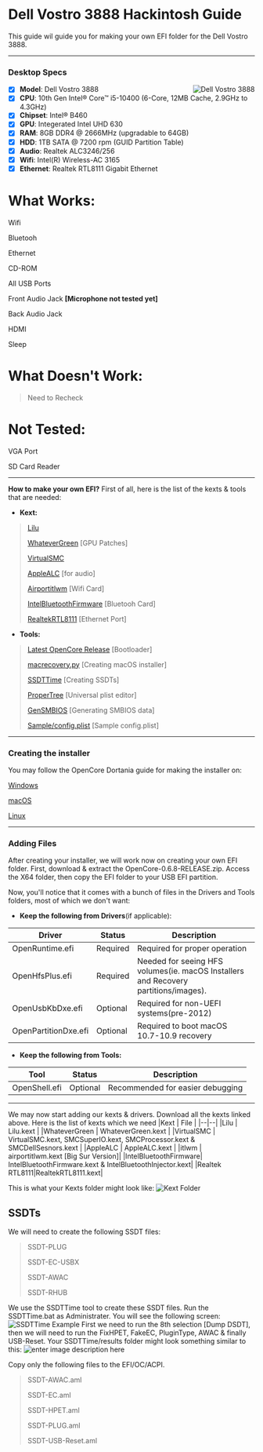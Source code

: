 # Dell Vostro 3888 Hackintosh Guide
This guide wil guide you for making your own EFI folder for the Dell Vostro 3888.
 
 --------------------------------------------------------------------------------------------
### Desktop Specs
<img src="https://microless.com/cdn/product_description/6437630_1613377018.jpg" alt="Dell Vostro 3888" align="right">

- [x] <b>Model</b>: Dell Vostro 3888
- [x] <b>CPU</b>: 10th Gen Intel® Core™ i5-10400 (6-Core, 12MB Cache, 2.9GHz to 4.3GHz)
- [x] <b>Chipset</b>: Intel® B460
- [x] <b>GPU</b>: Integerated Intel UHD 630
- [x] <b>RAM</b>: 8GB DDR4 @ 2666MHz (upgradable to 64GB)
- [x] <b>HDD</b>: 1TB SATA @ 7200 rpm (GUID Partition Table)
- [x] <b>Audio</b>: Realtek ALC3246/256
- [x] <b>Wifi</b>: Intel(R) Wireless-AC 3165
- [x] <b>Ethernet</b>: Realtek RTL8111 Gigabit Ethernet
 
# What Works:
Wifi

Bluetooh

Ethernet

CD-ROM

All USB Ports

Front Audio Jack **[Microphone not tested yet]**

Back Audio Jack

HDMI

Sleep


# What Doesn't Work:
> Need to Recheck

# Not Tested:
VGA Port

SD Card Reader


-------------------------------------------------------
**How to make your own EFI?**
First of all, here is the list of the kexts & tools that are needed:
 - **Kext:**
>[Lilu](https://github.com/acidanthera/lilu/releases)
>
>[WhateverGreen](https://github.com/acidanthera/WhateverGreen/releases) [GPU Patches]
>
>[VirtualSMC](https://github.com/acidanthera/virtualsmc/releases)
>
>[AppleALC](https://github.com/acidanthera/AppleALC) [for audio]
>
>[Airportitlwm](https://github.com/OpenIntelWireless/itlwm/releases) [Wifi Card]
>
>[IntelBluetoothFirmware](https://github.com/OpenIntelWireless/IntelBluetoothFirmware/releases) [Bluetooh Card]
>
>[RealtekRTL8111](https://github.com/acidanthera/OpenCorePkg/releases) [Ethernet Port]


- **Tools:**
>[Latest OpenCore Release](https://github.com/acidanthera/OpenCorePkg/releases/) [Bootloader]
>
>[macrecovery.py](https://github.com/acidanthera/OpenCorePkg/releases) [Creating macOS installer]
>
>[SSDTTime](https://github.com/corpnewt/SSDTTime) [Creating SSDTs]
>
>[ProperTree](https://github.com/corpnewt/ProperTree) [Universal plist editor]
>
>[GenSMBIOS](https://github.com/corpnewt/GenSMBIOS) [Generating SMBIOS data]
>
>[Sample/config.plist](https://github.com/acidanthera/OpenCorePkg/releases) [Sample config.plist]
>
--------------------------------------------------------------------------------------------
### Creating the installer
You may follow the OpenCore Dortania guide for making the installer on:

[Windows](https://dortania.github.io/OpenCore-Install-Guide/installer-guide/winblows-install.html#downloading-macos)

[macOS](https://dortania.github.io/OpenCore-Install-Guide/installer-guide/mac-install.html#downloading-macos-modern-os)

[Linux](https://dortania.github.io/OpenCore-Install-Guide/installer-guide/linux-install.html)

-----
### Adding Files
After creating your installer, we will work now on creating your own EFI folder.
First, download & extract the OpenCore-0.6.8-RELEASE.zip. Access the X64 folder, then copy the EFI folder to your USB EFI partition.

Now, you'll notice that it comes with a bunch of files in the Drivers and Tools folders, most of which we don't want:

-   **Keep the following from Drivers**(if applicable):

|Driver | Status | Description |
|--|--|--|
| OpenRuntime.efi | Required | Required for proper operation |
| OpenHfsPlus.efi | Required | Needed for seeing HFS volumes(ie. macOS Installers and Recovery partitions/images). |
|OpenUsbKbDxe.efi  | Optional | Required for non-UEFI systems(pre-2012) |
|OpenPartitionDxe.efi | Optional | Required to boot macOS 10.7-10.9 recovery |

-   **Keep the following from Tools:**

|Tool | Status | Description |
|--|--|--|
|OpenShell.efi  | Optional | Recommended for easier debugging |

---
We may now start adding our kexts & drivers.
Download all the kexts linked above. Here is the list of kexts which we need
|Kext  | File |
|--|--|
|Lilu  | Lilu.kext |
|WhateverGreen  | WhateverGreen.kext |
|VirtualSMC | VirtualSMC.kext, SMCSuperIO.kext, SMCProcessor.kext & SMCDellSesnors.kext |
|AppleALC  | AppleALC.kext |
|itlwm  | airportitlwm.kext [Big Sur Version]|
|IntelBluetoothFirmware| IntelBluetoothFirmware.kext & IntelBluetoothInjector.kext|
|Realtek RTL8111|RealtekRTL8111.kext|

This is what your Kexts folder might look like:
![Kext Folder](https://github.com/HassanElDessouki/DV3888-Hackintosh/blob/main/pics/T92RmjoODm.jpg?raw=true)

## SSDTs
We will need to create the following SSDT files:
> SSDT-PLUG
> 
> SSDT-EC-USBX
> 
> SSDT-AWAC
> 
> SSDT-RHUB
> 

We use the SSDTTime tool to create these SSDT files. Run the SSDTTime.bat as Administrater. You will see the following screen:![SSDTTime Example](https://github.com/HassanElDessouki/DV3888-Hackintosh/blob/main/pics/3Pyp4GrAVt.jpg?raw=true)
First we need to run the 8th selection [Dump DSDT], then we will need to run the FixHPET, FakeEC, PluginType, AWAC & finally USB-Reset.
Your SSDTTime/results folder might look something similar to this:
![enter image description here](https://github.com/HassanElDessouki/DV3888-Hackintosh/blob/main/pics/VnUkiabvup.jpg?raw=true)


Copy only the following files to the EFI/OC/ACPI.
>SSDT-AWAC.aml
>
>SSDT-EC.aml
>
>SSDT-HPET.aml
>
>SSDT-PLUG.aml
>
>SSDT-USB-Reset.aml
>
